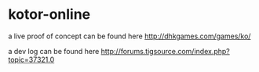 kotor-online
============

a live proof of concept can be found here
http://dhkgames.com/games/ko/

a dev log can be found here
http://forums.tigsource.com/index.php?topic=37321.0
